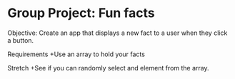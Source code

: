 # Group Project: Fun facts

Objective:  Create an app that displays a new fact to a user when they click a button.

Requirements
+Use an array to hold your facts

Stretch
+See if you can randomly select and element from the array.  


